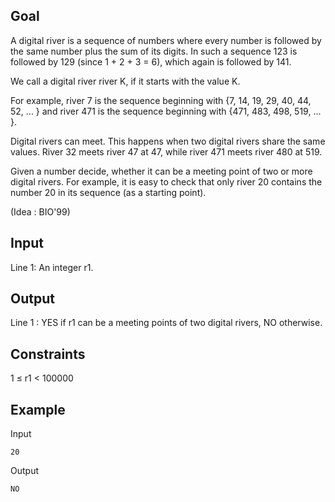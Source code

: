 ## Goal
A digital river is a sequence of numbers where every number is followed by the same number plus the sum of its digits. In such a sequence 123 is followed by 129 (since 1 + 2 + 3 = 6), which again is followed by 141.

We call a digital river river K, if it starts with the value K.

For example, river 7 is the sequence beginning with {7, 14, 19, 29, 40, 44, 52, ... } and river 471 is the sequence beginning with {471, 483, 498, 519, ... }.

Digital rivers can meet. This happens when two digital rivers share the same values. River 32 meets river 47 at 47, while river 471 meets river 480 at 519.

Given a number decide, whether it can be a meeting point of two or more digital rivers. For example, it is easy to check that only river 20 contains the number 20 in its sequence (as a starting point).

(Idea : BIO'99)

## Input
Line 1: An integer r1.
## Output
Line 1 : YES if r1 can be a meeting points of two digital rivers, NO otherwise.
## Constraints
1 ≤ r1 < 100000
## Example
Input

	20
Output

	NO